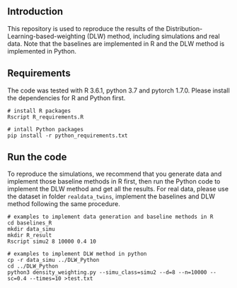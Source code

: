 ## Introduction

This repository is used to reproduce the results of the Distribution-Learning-based-weighting (DLW) method, including simulations and real data. Note that the baselines are implemented in R and the DLW method is implemented in Python.

## Requirements
The code was tested with R 3.6.1, python 3.7 and pytorch 1.7.0. Please install the dependencies for R and Python first. 

```
# install R packages
Rscript R_requirements.R

# intall Python packages
pip install -r python_requirements.txt

```
## Run the code

To reproduce the simulations, we recommend that you generate data and implement those baseline methods in R first, then run the Python code to implement the DLW method and get all the results. For real data, please use the dataset in folder `realdata_twins`, implement the baselines and DLW method following the same procedure.

```
# examples to implement data generation and baseline methods in R
cd baselines_R
mkdir data_simu
mkdir R_result
Rscript simu2 8 10000 0.4 10

# examples to implement DLW method in python
cp -r data_simu ../DLW_Python
cd ../DLW_Python
python3 density_weighting.py --simu_class=simu2 --d=8 --n=10000 --sc=0.4 --times=10 >test.txt



